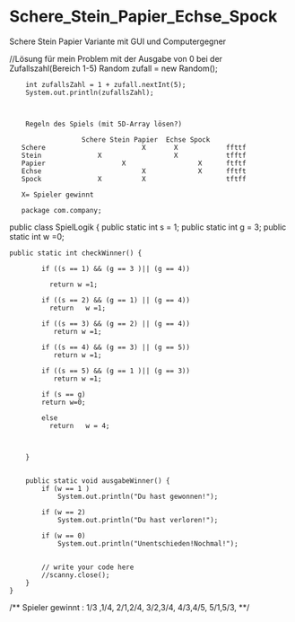 # Schere_Stein_Papier_Echse_Spock
Schere Stein Papier Variante mit GUI und Computergegner

//Lösung für mein Problem mit der Ausgabe von 0 bei der Zufallszahl(Bereich 1-5)
        Random zufall = new Random();



        int zufallsZahl = 1 + zufall.nextInt(5);
        System.out.println(zufallsZahl);
        
        
        
        Regeln des Spiels (mit 5D-Array lösen?)
        
                      Schere Stein Papier  Echse Spock
       Schere                        X       X            ffttf
       Stein              X                  X            tfftf
       Papier                   X                  X      ftftf
       Echse                         X             X      fftft
       Spock              X          X                    tftff
       
       X= Spieler gewinnt
       
       package com.company;

public class SpielLogik {
    public static int s = 1;
    public static int g = 3;
    public static int w =0;


    public static int checkWinner() {

            if ((s == 1) && (g == 3 )|| (g == 4))

              return w =1;

            if ((s == 2) && (g == 1) || (g == 4))
              return   w =1;

            if ((s == 3) && (g == 2) || (g == 4))
               return w =1;

            if ((s == 4) && (g == 3) || (g == 5))
               return w =1;

            if ((s == 5) && (g == 1 )|| (g == 3))
               return w =1;

            if (s == g)
            return w=0;

            else
              return   w = 4;



        }


        public static void ausgabeWinner() {
            if (w == 1 )
                System.out.println("Du hast gewonnen!");

            if (w == 2)
                System.out.println("Du hast verloren!");

            if (w == 0)
                System.out.println("Unentschieden!Nochmal!");


            // write your code here
            //scanny.close();
        }
    }


/**
 Spieler gewinnt :
 1/3 ,1/4,
 2/1,2/4,
 3/2,3/4,
 4/3,4/5,
 5/1,5/3,
 **/
